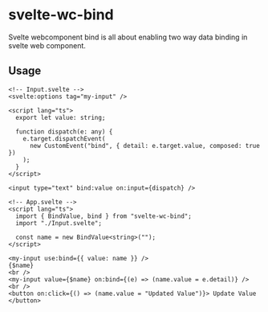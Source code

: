 # svelte-wc-bind

Svelte webcomponent bind is all about enabling two way data binding in svelte web component.

## Usage

```svelte
<!-- Input.svelte -->
<svelte:options tag="my-input" />

<script lang="ts">
  export let value: string;

  function dispatch(e: any) {
    e.target.dispatchEvent(
      new CustomEvent("bind", { detail: e.target.value, composed: true })
    );
  }
</script>

<input type="text" bind:value on:input={dispatch} />
```

```svelte
<!-- App.svelte -->
<script lang="ts">
  import { BindValue, bind } from "svelte-wc-bind";
  import "./Input.svelte";

  const name = new BindValue<string>("");
</script>

<my-input use:bind={{ value: name }} />
{$name}
<br />
<my-input value={$name} on:bind={(e) => (name.value = e.detail)} />
<br />
<button on:click={() => (name.value = "Updated Value")}> Update Value </button>
```
